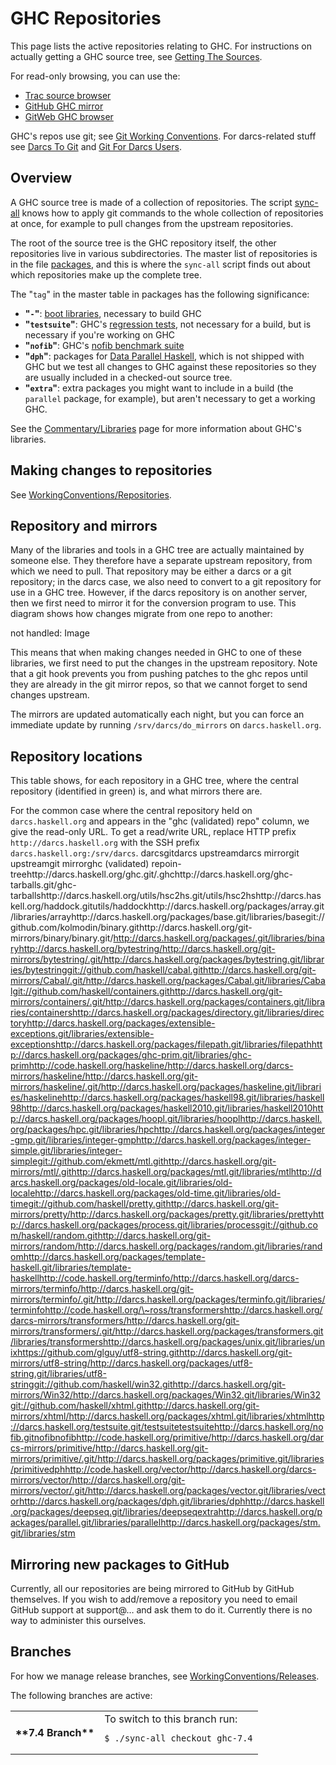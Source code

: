 # GHC Repositories


This page lists the active repositories relating to GHC. For instructions on actually getting a GHC source tree, see [Getting The Sources](building/getting-the-sources).


For read-only browsing, you can use the:

- [ Trac source browser](http://hackage.haskell.org/trac/ghc/browser)
- [ GitHub GHC mirror](http://github.com/ghc/ghc)
- [ GitWeb GHC browser](http://darcs.haskell.org/cgi-bin/gitweb.cgi)


GHC's repos use git; see [Git Working Conventions](working-conventions/git). For darcs-related stuff see [Darcs To Git](darcs-to-git) and [Git For Darcs Users](git-for-darcs-users).

## Overview


A GHC source tree is made of a collection of repositories. The script [sync-all](building/sync-all) knows how to apply git commands to the whole collection of repositories at once, for example to pull changes from the upstream repositories.


The root of the source tree is the GHC repository itself, the other repositories live in various subdirectories. The master list of repositories is in the file [packages](/trac/ghc/browser/ghc/packages), and this is where the `sync-all` script finds out about which repositories make up the complete tree.


The "`tag`" in the master table in packages has the following significance:

- **"`-`"**: [boot libraries](commentary/libraries), necessary to build GHC
- **"`testsuite`"**: GHC's [regression tests](building/running-tests), not necessary for a build, but is necessary if you're working on GHC
- **"`nofib`"**: GHC's [nofib benchmark suite](building/running-no-fib)
- **"`dph`"**: packages for [Data Parallel Haskell](data-parallel), which is not shipped with GHC but we test all changes to GHC against these repositories so they are usually included in a checked-out source tree.
- **"`extra`"**: extra packages you might want to include in a build (the `parallel` package, for example), but aren't necessary to get a working GHC.


See the [Commentary/Libraries](commentary/libraries) page for more information about GHC's libraries.

## Making changes to repositories


See [WorkingConventions/Repositories](working-conventions/repositories).

## Repository and mirrors


Many of the libraries and tools in a GHC tree are actually maintained by someone else. They therefore have a separate upstream repository, from which we need to pull. That repository may be either a darcs or a git repository; in the darcs case, we also need to convert to a git repository for use in a GHC tree. However, if the darcs repository is on another server, then we first need to mirror it for the conversion program to use. This diagram shows how changes migrate from one repo to another:

not handled: Image


This means that when making changes needed in GHC to one of these libraries, we first need to put the changes in the upstream repository. Note that a git hook prevents you from pushing patches to the ghc repos until they are already in the git mirror repos, so that we cannot forget to send changes upstream.


The mirrors are updated automatically each night, but you can force an immediate update by running `/srv/darcs/do_mirrors` on `darcs.haskell.org`.

## Repository locations

This table shows, for each repository in a GHC tree, where the central repository (identified in green) is, and what mirrors there are.

For the common case where the central repository held on `darcs.haskell.org` and appears in the "ghc (validated) repo" column, we give the read-only URL.  To get a read/write URL, replace HTTP prefix `http://darcs.haskell.org` with the SSH prefix `darcs.haskell.org:/srv/darcs`.
darcsgitdarcs upstreamdarcs mirrorgit upstreamgit mirrorghc (validated) repoin-treehttp://darcs.haskell.org/ghc.git/.ghchttp://darcs.haskell.org/ghc-tarballs.git/ghc-tarballshttp://darcs.haskell.org/utils/hsc2hs.git/utils/hsc2hshttp://darcs.haskell.org/haddock.gitutils/haddockhttp://darcs.haskell.org/packages/array.git/libraries/arrayhttp://darcs.haskell.org/packages/base.git/libraries/basegit://github.com/kolmodin/binary.githttp://darcs.haskell.org/git-mirrors/binary/binary.git/http://darcs.haskell.org/packages/.git/libraries/binaryhttp://darcs.haskell.org/bytestring/http://darcs.haskell.org/git-mirrors/bytestring/.git/http://darcs.haskell.org/packages/bytestring.git/libraries/bytestringgit://github.com/haskell/cabal.githttp://darcs.haskell.org/git-mirrors/Cabal/.git/http://darcs.haskell.org/packages/Cabal.git/libraries/Cabalgit://github.com/haskell/containers.githttp://darcs.haskell.org/git-mirrors/containers/.git/http://darcs.haskell.org/packages/containers.git/libraries/containershttp://darcs.haskell.org/packages/directory.git/libraries/directoryhttp://darcs.haskell.org/packages/extensible-exceptions.git/libraries/extensible-exceptionshttp://darcs.haskell.org/packages/filepath.git/libraries/filepathhttp://darcs.haskell.org/packages/ghc-prim.git/libraries/ghc-primhttp://code.haskell.org/haskeline/http://darcs.haskell.org/darcs-mirrors/haskeline/http://darcs.haskell.org/git-mirrors/haskeline/.git/http://darcs.haskell.org/packages/haskeline.git/libraries/haskelinehttp://darcs.haskell.org/packages/haskell98.git/libraries/haskell98http://darcs.haskell.org/packages/haskell2010.git/libraries/haskell2010http://darcs.haskell.org/packages/hoopl.git/libraries/hooplhttp://darcs.haskell.org/packages/hpc.git/libraries/hpchttp://darcs.haskell.org/packages/integer-gmp.git/libraries/integer-gmphttp://darcs.haskell.org/packages/integer-simple.git/libraries/integer-simplegit://github.com/ekmett/mtl.githttp://darcs.haskell.org/git-mirrors/mtl/.githttp://darcs.haskell.org/packages/mtl.git/libraries/mtlhttp://darcs.haskell.org/packages/old-locale.git/libraries/old-localehttp://darcs.haskell.org/packages/old-time.git/libraries/old-timegit://github.com/haskell/pretty.githttp://darcs.haskell.org/git-mirrors/pretty/http://darcs.haskell.org/packages/pretty.git/libraries/prettyhttp://darcs.haskell.org/packages/process.git/libraries/processgit://github.com/haskell/random.githttp://darcs.haskell.org/git-mirrors/random/http://darcs.haskell.org/packages/random.git/libraries/randomhttp://darcs.haskell.org/packages/template-haskell.git/libraries/template-haskellhttp://code.haskell.org/terminfo/http://darcs.haskell.org/darcs-mirrors/terminfo/http://darcs.haskell.org/git-mirrors/terminfo/.git/http://darcs.haskell.org/packages/terminfo.git/libraries/terminfohttp://code.haskell.org/\~ross/transformershttp://darcs.haskell.org/darcs-mirrors/transformers/http://darcs.haskell.org/git-mirrors/transformers/.git/http://darcs.haskell.org/packages/transformers.git/libraries/transformershttp://darcs.haskell.org/packages/unix.git/libraries/unixhttps://github.com/glguy/utf8-string.githttp://darcs.haskell.org/git-mirrors/utf8-string/http://darcs.haskell.org/packages/utf8-string.git/libraries/utf8-stringgit://github.com/haskell/win32.githttp://darcs.haskell.org/git-mirrors/Win32/http://darcs.haskell.org/packages/Win32.git/libraries/Win32git://github.com/haskell/xhtml.githttp://darcs.haskell.org/git-mirrors/xhtml/http://darcs.haskell.org/packages/xhtml.git/libraries/xhtmlhttp://darcs.haskell.org/testsuite.git/testsuitetestsuitehttp://darcs.haskell.org/nofib.gitnofibnofibhttp://code.haskell.org/primitive/http://darcs.haskell.org/darcs-mirrors/primitive/http://darcs.haskell.org/git-mirrors/primitive/.git/http://darcs.haskell.org/packages/primitive.git/libraries/primitivedphhttp://code.haskell.org/vector/http://darcs.haskell.org/darcs-mirrors/vector/http://darcs.haskell.org/git-mirrors/vector/.git/http://darcs.haskell.org/packages/vector.git/libraries/vectorhttp://darcs.haskell.org/packages/dph.git/libraries/dphhttp://darcs.haskell.org/packages/deepseq.git/libraries/deepseqextrahttp://darcs.haskell.org/packages/parallel.git/libraries/parallelhttp://darcs.haskell.org/packages/stm.git/libraries/stm

## Mirroring new packages to GitHub


Currently, all our repositories are being mirrored to GitHub by GitHub themselves. If you wish to add/remove a repository you need to email GitHub support at support@… and ask them to do it. Currently there is no way to administer this ourselves.

## Branches


For how we manage release branches, see [WorkingConventions/Releases](working-conventions/releases).


The following branches are active:

<table><tr><th>**7.4 Branch**</th>
<td>
To switch to this branch run:

```wiki
$ ./sync-all checkout ghc-7.4
```

</td></tr></table>